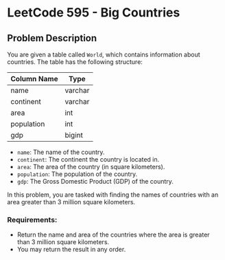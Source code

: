 # LeetCode 595 - Big Countries

## Problem Description

You are given a table called `World`, which contains information about countries. The table has the following structure:

| Column Name  | Type   |
|--------------|--------|
| name         | varchar|
| continent    | varchar|
| area         | int    |
| population   | int    |
| gdp          | bigint |

- `name`: The name of the country.
- `continent`: The continent the country is located in.
- `area`: The area of the country (in square kilometers).
- `population`: The population of the country.
- `gdp`: The Gross Domestic Product (GDP) of the country.

In this problem, you are tasked with finding the names of countries with an area greater than 3 million square kilometers.

### Requirements:
- Return the name and area of the countries where the area is greater than 3 million square kilometers.
- You may return the result in any order.

